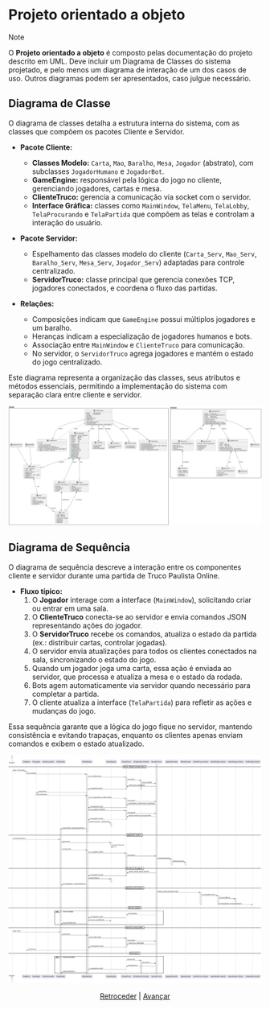# Projeto orientado a objeto

>[!NOTE] 
> O **Projeto orientado a objeto** é composto pelas documentação do
projeto descrito em UML. Deve incluir um Diagrama de Classes do sistema
projetado, e pelo menos um diagrama de interação de um dos casos de uso. Outros
diagramas podem ser apresentados, caso julgue necessário.

## Diagrama de Classe
O diagrama de classes detalha a estrutura interna do sistema, com as classes que compõem os pacotes Cliente e Servidor.

- **Pacote Cliente:**
  - **Classes Modelo:** `Carta`, `Mao`, `Baralho`, `Mesa`, `Jogador` (abstrato), com subclasses `JogadorHumano` e `JogadorBot`.
  - **GameEngine:** responsável pela lógica do jogo no cliente, gerenciando jogadores, cartas e mesa.
  - **ClienteTruco:** gerencia a comunicação via socket com o servidor.
  - **Interface Gráfica:** classes como `MainWindow`, `TelaMenu`, `TelaLobby`, `TelaProcurando` e `TelaPartida` que compõem as telas e controlam a interação do usuário.

- **Pacote Servidor:**
  - Espelhamento das classes modelo do cliente (`Carta_Serv`, `Mao_Serv`, `Baralho_Serv`, `Mesa_Serv`, `Jogador_Serv`) adaptadas para controle centralizado.
  - **ServidorTruco:** classe principal que gerencia conexões TCP, jogadores conectados, e coordena o fluxo das partidas.

- **Relações:**
  - Composições indicam que `GameEngine` possui múltiplos jogadores e um baralho.
  - Heranças indicam a especialização de jogadores humanos e bots.
  - Associação entre `MainWindow` e `ClienteTruco` para comunicação.
  - No servidor, o `ServidorTruco` agrega jogadores e mantém o estado do jogo centralizado.

Este diagrama representa a organização das classes, seus atributos e métodos essenciais, permitindo a implementação do sistema com separação clara entre cliente e servidor.

![Descrição da Imagem](img/diagrama%20de%20classes%20BR.png) 

## Diagrama de Sequência
O diagrama de sequência descreve a interação entre os componentes cliente e servidor durante uma partida de Truco Paulista Online.

- **Fluxo típico:**
  1. O **Jogador** interage com a interface (`MainWindow`), solicitando criar ou entrar em uma sala.
  2. O **ClienteTruco** conecta-se ao servidor e envia comandos JSON representando ações do jogador.
  3. O **ServidorTruco** recebe os comandos, atualiza o estado da partida (ex.: distribuir cartas, controlar jogadas).
  4. O servidor envia atualizações para todos os clientes conectados na sala, sincronizando o estado do jogo.
  5. Quando um jogador joga uma carta, essa ação é enviada ao servidor, que processa e atualiza a mesa e o estado da rodada.
  6. Bots agem automaticamente via servidor quando necessário para completar a partida.
  7. O cliente atualiza a interface (`TelaPartida`) para refletir as ações e mudanças do jogo.

Essa sequência garante que a lógica do jogo fique no servidor, mantendo consistência e evitando trapaças, enquanto os clientes apenas enviam comandos e exibem o estado atualizado.

![Descrição da Imagem](img/diagrama%20de%20sequencia.png)

<div align="center">

[Retroceder](analise.md) | [Avançar](implementacao.md)

</div>
